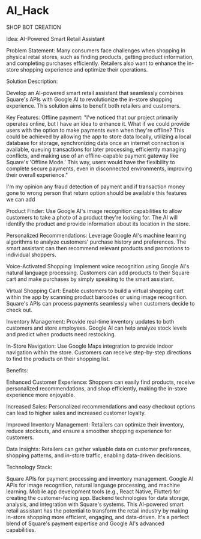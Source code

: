 # AI_Hack


SHOP BOT CREATION

Idea: AI-Powered Smart Retail Assistant

Problem Statement: Many consumers face challenges when shopping in physical retail stores, such as finding products, getting product information, and completing purchases efficiently. Retailers also want to enhance the in-store shopping experience and optimize their operations.

Solution Description:

Develop an AI-powered smart retail assistant that seamlessly combines Square's APIs with Google AI to revolutionize the in-store shopping experience. This solution aims to benefit both retailers and customers.

Key Features:
Offline payment: "I've noticed that our project primarily operates online, but I have an idea to enhance it. What if we could provide users with the option to make payments even when they're offline? This could be achieved by allowing the app to store data locally, utilizing a local database for storage, synchronizing data once an internet connection is available, queuing transactions for later processing, efficiently managing conflicts, and making use of an offline-capable payment gateway like Square's 'Offline Mode.' This way, users would have the flexibility to complete secure payments, even in disconnected environments, improving their overall experience."

I'm my opinion any fraud detection of payment and   if transaction money gone to wrong person that return option should be available this features we can add

Product Finder: Use Google AI's image recognition capabilities to allow customers to take a photo of a product they're looking for. The AI will identify the product and provide information about its location in the store.

Personalized Recommendations: Leverage Google AI's machine learning algorithms to analyze customers' purchase history and preferences. The smart assistant can then recommend relevant products and promotions to individual shoppers.

Voice-Activated Shopping: Implement voice recognition using Google AI's natural language processing. Customers can add products to their Square cart and make purchases by simply speaking to the smart assistant.

Virtual Shopping Cart: Enable customers to build a virtual shopping cart within the app by scanning product barcodes or using image recognition. Square's APIs can process payments seamlessly when customers decide to check out.

Inventory Management: Provide real-time inventory updates to both customers and store employees. Google AI can help analyze stock levels and predict when products need restocking.

In-Store Navigation: Use Google Maps integration to provide indoor navigation within the store. Customers can receive step-by-step directions to find the products on their shopping list.

Benefits:

Enhanced Customer Experience: Shoppers can easily find products, receive personalized recommendations, and shop efficiently, making the in-store experience more enjoyable.

Increased Sales: Personalized recommendations and easy checkout options can lead to higher sales and increased customer loyalty.

Improved Inventory Management: Retailers can optimize their inventory, reduce stockouts, and ensure a smoother shopping experience for customers.

Data Insights: Retailers can gather valuable data on customer preferences, shopping patterns, and in-store traffic, enabling data-driven decisions.

Technology Stack:

Square APIs for payment processing and inventory management.
Google AI APIs for image recognition, natural language processing, and machine learning.
Mobile app development tools (e.g., React Native, Flutter) for creating the customer-facing app.
Backend technologies for data storage, analysis, and integration with Square's systems.
This AI-powered smart retail assistant has the potential to transform the retail industry by making in-store shopping more efficient, engaging, and data-driven. It's a perfect blend of Square's payment expertise and Google AI's advanced capabilities.
